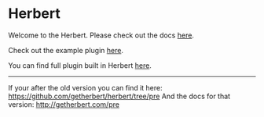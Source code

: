 Herbert
===============

Welcome to the Herbert. Please check out the docs [here](http://getherbert.com/).

Check out the example plugin [here](https://github.com/getherbert/example-plugin).

You can find full plugin built in Herbert [here](https://github.com/bigbitecreative/wordpress-socializr).

---
If your after the old version you can find it here: https://github.com/getherbert/herbert/tree/pre
And the docs for that version: http://getherbert.com/pre


